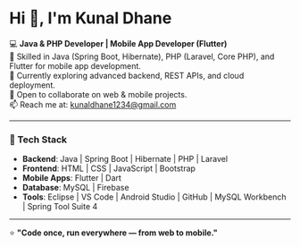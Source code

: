 # Hi 👋, I'm Kunal Dhane  

💻 **Java & PHP Developer | Mobile App Developer (Flutter)**  
🚀 Skilled in Java (Spring Boot, Hibernate), PHP (Laravel, Core PHP), and Flutter for mobile app development.  
🌱 Currently exploring advanced backend, REST APIs, and cloud deployment.  
🤝 Open to collaborate on web & mobile projects.  
📫 Reach me at: kunaldhane1234@gmail.com  

---

### 🔧 Tech Stack  
- **Backend**: Java | Spring Boot | Hibernate | PHP | Laravel  
- **Frontend**: HTML | CSS | JavaScript | Bootstrap  
- **Mobile Apps**: Flutter | Dart  
- **Database**: MySQL | Firebase  
- **Tools**: Eclipse | VS Code | Android Studio | GitHub | MySQL Workbench | Spring Tool Suite 4  

---

⭐ **"Code once, run everywhere — from web to mobile."**

